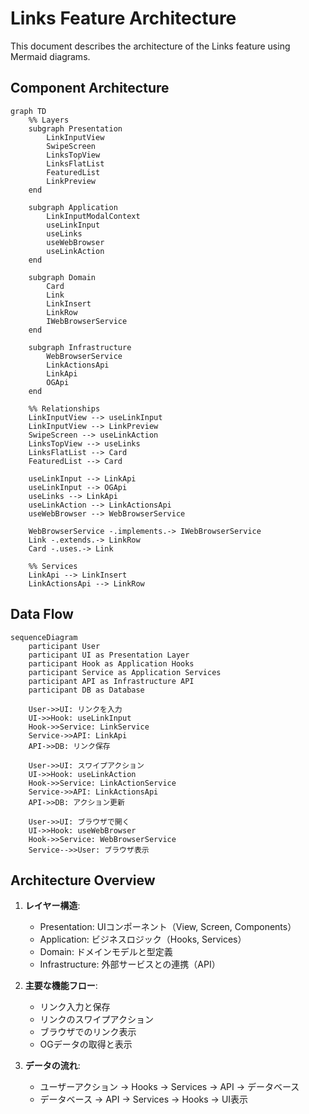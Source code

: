 # Links Feature Architecture

This document describes the architecture of the Links feature using Mermaid diagrams.

## Component Architecture

```mermaid
graph TD
    %% Layers
    subgraph Presentation
        LinkInputView
        SwipeScreen
        LinksTopView
        LinksFlatList
        FeaturedList
        LinkPreview
    end

    subgraph Application
        LinkInputModalContext
        useLinkInput
        useLinks
        useWebBrowser
        useLinkAction
    end

    subgraph Domain
        Card
        Link
        LinkInsert
        LinkRow
        IWebBrowserService
    end

    subgraph Infrastructure
        WebBrowserService
        LinkActionsApi
        LinkApi
        OGApi
    end

    %% Relationships
    LinkInputView --> useLinkInput
    LinkInputView --> LinkPreview
    SwipeScreen --> useLinkAction
    LinksTopView --> useLinks
    LinksFlatList --> Card
    FeaturedList --> Card

    useLinkInput --> LinkApi
    useLinkInput --> OGApi
    useLinks --> LinkApi
    useLinkAction --> LinkActionsApi
    useWebBrowser --> WebBrowserService

    WebBrowserService -.implements.-> IWebBrowserService
    Link -.extends.-> LinkRow
    Card -.uses.-> Link

    %% Services
    LinkApi --> LinkInsert
    LinkActionsApi --> LinkRow
```

## Data Flow

```mermaid
sequenceDiagram
    participant User
    participant UI as Presentation Layer
    participant Hook as Application Hooks
    participant Service as Application Services
    participant API as Infrastructure API
    participant DB as Database

    User->>UI: リンクを入力
    UI->>Hook: useLinkInput
    Hook->>Service: LinkService
    Service->>API: LinkApi
    API->>DB: リンク保存

    User->>UI: スワイプアクション
    UI->>Hook: useLinkAction
    Hook->>Service: LinkActionService
    Service->>API: LinkActionsApi
    API->>DB: アクション更新

    User->>UI: ブラウザで開く
    UI->>Hook: useWebBrowser
    Hook->>Service: WebBrowserService
    Service-->>User: ブラウザ表示
```

## Architecture Overview

1. **レイヤー構造**:
   - Presentation: UIコンポーネント（View, Screen, Components）
   - Application: ビジネスロジック（Hooks, Services）
   - Domain: ドメインモデルと型定義
   - Infrastructure: 外部サービスとの連携（API）

2. **主要な機能フロー**:
   - リンク入力と保存
   - リンクのスワイプアクション
   - ブラウザでのリンク表示
   - OGデータの取得と表示

3. **データの流れ**:
   - ユーザーアクション → Hooks → Services → API → データベース
   - データベース → API → Services → Hooks → UI表示
